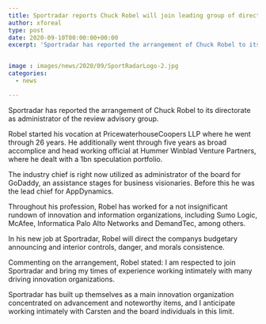 ```yaml
---
title: Sportradar reports Chuck Robel will join leading group of directors
author: xforeal 
type: post
date: 2020-09-10T00:00:00+00:00
excerpt: 'Sportradar has reported the arrangement of Chuck Robel to its directorate as executive of the review committee '


image : images/news/2020/09/SportRadarLogo-2.jpg
categories:
  - news

---
```

Sportradar has reported the arrangement of Chuck Robel to its directorate as administrator of the review advisory group. 

Robel started his vocation at PricewaterhouseCoopers LLP where he went through 26 years. He additionally went through five years as broad accomplice and head working official at Hummer Winblad Venture Partners, where he dealt with a 1bn speculation portfolio. 

The industry chief is right now utilized as administrator of the board for GoDaddy, an assistance stages for business visionaries. Before this he was the lead chief for AppDynamics. 

Throughout his profession, Robel has worked for a not insignificant rundown of innovation and information organizations, including Sumo Logic, McAfee, Informatica Palo Alto Networks and DemandTec, among others. 

In his new job at Sportradar, Robel will direct the companys budgetary announcing and interior controls, danger, and morals consistence. 

Commenting on the arrangement, Robel stated: I am respected to join Sportradar and bring my times of experience working intimately with many driving innovation organizations. 

Sportradar has built up themselves as a main innovation organization concentrated on advancement and noteworthy items, and I anticipate working intimately with Carsten and the board individuals in this limit.